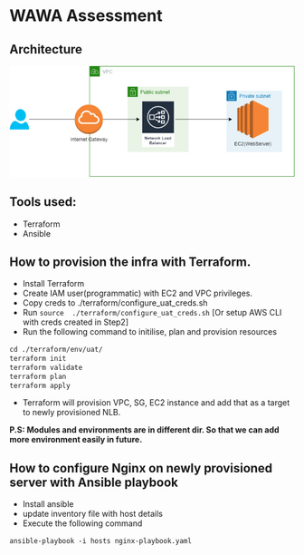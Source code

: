 # WAWA Assessment

## Architecture 
![Architecture](images/Architecture.png)

## Tools used:
- Terraform
- Ansible

## How to provision the infra with Terraform.
- Install Terraform
- Create IAM user(programmatic) with EC2 and VPC privileges.
- Copy creds to ./terraform/configure_uat_creds.sh
- Run `source  ./terraform/configure_uat_creds.sh` [Or setup AWS CLI with creds created in Step2]
- Run the following command to initilise, plan and provision resources
```
cd ./terraform/env/uat/
terraform init
terraform validate
terraform plan
terraform apply
```
- Terraform will provision VPC, SG, EC2 instance and add that as a target to newly provisioned NLB. 

**P.S: Modules and environments are in different dir. So that we can add more environment easily in future.**


## How to configure Nginx on newly provisioned server with Ansible playbook
- Install ansible
- update inventory file with host details
- Execute the following command 
```
ansible-playbook -i hosts nginx-playbook.yaml
```




